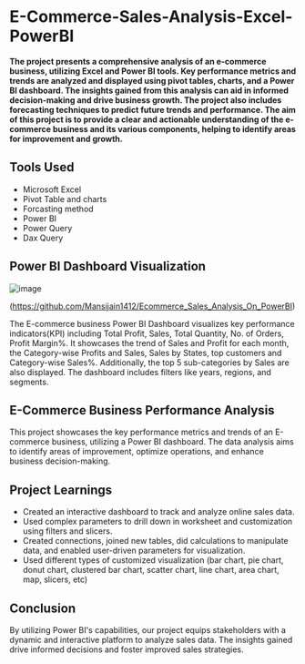 # E-Commerce-Sales-Analysis-Excel-PowerBI

**The project presents a comprehensive analysis of an e-commerce business, utilizing Excel and Power BI tools. Key performance metrics and trends are analyzed and displayed using pivot tables, charts, and a Power BI dashboard. The insights gained from this analysis can aid in informed decision-making and drive business growth. The project also includes forecasting techniques to predict future trends and performance. The aim of this project is to provide a clear and actionable understanding of the e-commerce business and its various components, helping to identify areas for improvement and growth.**


## **Tools Used**

* Microsoft Excel
* Pivot Table and charts
* Forcasting method
* Power BI
* Power Query
* Dax Query

## **Power BI Dashboard Visualization**

![image](https://github.com/jippy66/ECOMMERCE-SALES-DASHBOARD-IN-POWER-BI/assets/110474637/09a8d343-d279-4bb0-940c-fd4829f75674)

(https://github.com/Mansijain1412/Ecommerce_Sales_Analysis_On_PowerBI)


The E-commerce business Power BI Dashboard visualizes key performance indicators(KPI) including Total Profit, Sales, Total Quantity, No. of Orders, Profit Margin%.
It showcases the trend of Sales and Profit for each month, the Category-wise Profits and Sales, Sales by States, top customers and Category-wise Sales%. Additionally, the top 5 sub-categories by Sales are also displayed. The dashboard includes filters like years, regions, and segments.

## **E-Commerce Business Performance Analysis**

This project showcases the key performance metrics and trends of an E-commerce business, utilizing a Power BI dashboard. The data analysis aims to identify areas of improvement, optimize operations, and enhance business decision-making.


## Project Learnings

* Created an interactive dashboard to track and analyze online sales data.
* Used complex parameters to drill down in worksheet and customization using filters and slicers.
* Created connections, joined new tables, did calculations to manipulate data, and enabled user-driven parameters for visualization.
* Used different types of customized visualization (bar chart, pie chart, donut chart, clustered bar chart, scatter chart, line chart, area chart, map, slicers, etc)










## Conclusion

By utilizing Power BI's capabilities, our project equips stakeholders with a dynamic and interactive platform to analyze sales data. The insights gained drive informed decisions and foster improved sales strategies.


